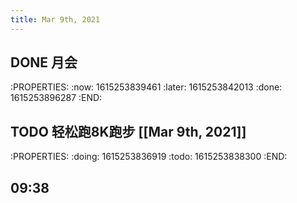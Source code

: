 ```yaml
---
title: Mar 9th, 2021
---
```


## DONE 月会
:PROPERTIES:
:now: 1615253839461
:later: 1615253842013
:done: 1615253896287
:END:
## TODO 轻松跑8K跑步 [[Mar 9th, 2021]]
:PROPERTIES:
:doing: 1615253836919
:todo: 1615253838300
:END:
## 09:38
##
